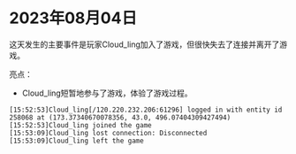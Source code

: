 # 2023年08月04日
这天发生的主要事件是玩家Cloud_ling加入了游戏，但很快失去了连接并离开了游戏。

亮点：
- Cloud_ling短暂地参与了游戏，体验了游戏过程。
```
[15:52:53]Cloud_ling[/120.220.232.206:61296] logged in with entity id 258068 at (173.37340670078356, 43.0, 496.07404309427494)
[15:52:53]Cloud_ling joined the game
[15:53:09]Cloud_ling lost connection: Disconnected
[15:53:09]Cloud_ling left the game
```
